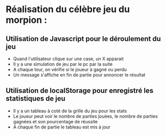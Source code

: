 
# Réalisation du célèbre jeu du morpion :

## Utilisation de Javascript pour le déroulement du jeu 

- Quand l'utilisateur clique sur une case, un X apparait 
- Il y a une simulation de jeu par le pc par la suite
- A chaque tour, on vérifie si le joueur à gagné ou perdu
- Un message s'affiche en fin de partie pour annoncer le résultat

## Utilisation de localStorage pour enregistré les statistiques de jeu

- Il y a un tableau à coté de la grille du jeu pour les stats
- Le joueur peut voir le nombre de parties jouées, le nombre de parties gagnées et son pourcentage de réussite
- A chaque fin de partie le tableau est mis à jour
